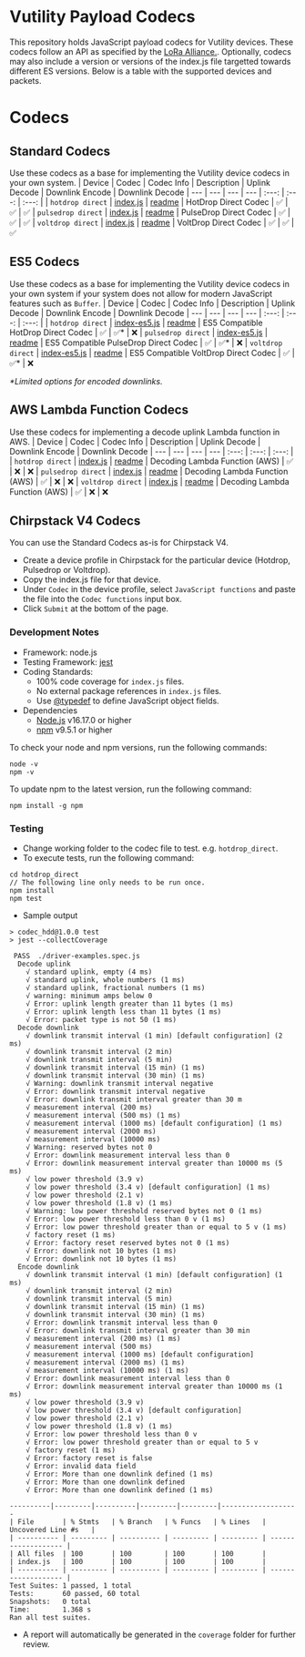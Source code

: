 # Vutility Payload Codecs

This repository holds JavaScript payload codecs for Vutility devices. These codecs follow an API as specified by the [LoRa Alliance.](https://resources.lora-alliance.org/document/ts013-1-0-0-payload-codec-api). Optionally, codecs may also include a version or versions of the index.js file targetted towards different ES versions. Below is a table with the supported devices and packets.

# Codecs
## Standard Codecs
Use these codecs as a base for implementing the Vutility device codecs in your own system.
| Device | Codec | Codec Info | Description | Uplink Decode | Downlink Encode | Downlink Decode
| --- | --- | --- | --- | :---: | :---: | :---: |
| `hotdrop direct` | [index.js](hotdrop_direct/index.js) | [readme](hotdrop_direct/index-readme.md) | HotDrop Direct Codec | ✅ | ✅ | ✅
| `pulsedrop direct` | [index.js](pulsedrop_direct/index.js) | [readme](pulsedrop_direct/index-readme.md) | PulseDrop Direct Codec | ✅ | ✅ | ✅
| `voltdrop direct` | [index.js](voltdrop_direct/index.js) | [readme](voltdrop_direct/index-readme.md) | VoltDrop Direct Codec | ✅ | ✅ | ✅

## ES5 Codecs
Use these codecs as a base for implementing the Vutility device codecs in your own system if your system does not allow for modern JavaScript features such as ```Buffer```.
| Device | Codec | Codec Info | Description | Uplink Decode | Downlink Encode | Downlink Decode
| --- | --- | --- | --- | :---: | :---: | :---: |
| `hotdrop direct` | [index-es5.js](hotdrop_direct/index-es5.js) | [readme](hotdrop_direct/index-es5-readme.md)  | ES5 Compatible HotDrop Direct Codec | ✅ | ✅* | ❌
| `pulsedrop direct` | [index-es5.js](pulsedrop_direct/index-es5.js) | [readme](pulsedrop_direct/index-es5-readme.md)  | ES5 Compatible PulseDrop Direct Codec | ✅ | ✅* | ❌
| `voltdrop direct` | [index-es5.js](voltdrop_direct/index-es5.js) | [readme](voltdrop_direct/index-es5-readme.md)  | ES5 Compatible VoltDrop Direct Codec | ✅ | ✅* | ❌

*\*Limited options for encoded downlinks.*

## AWS Lambda Function Codecs
Use these codecs for implementing a decode uplink Lambda function in AWS.
| Device | Codec | Codec Info | Description | Uplink Decode | Downlink Encode | Downlink Decode
| --- | --- | --- | --- | :---: | :---: | :---: |
| `hotdrop direct` | [index.js](hotdrop_direct/aws-iot-core/index.js) | [readme](hotdrop_direct/aws-iot-core/readme.md)  | Decoding Lambda Function (AWS) | ✅ | ❌ | ❌
| `pulsedrop direct` | [index.js](pulsedrop_direct/aws-iot-core/index.js) | [readme](pulsedrop_direct/aws-iot-core/readme.md)  | Decoding Lambda Function (AWS) | ✅ | ❌ | ❌
| `voltdrop direct` | [index.js](voltdrop_direct/aws-iot-core/index.js) | [readme](voltdrop_direct/aws-iot-core/readme.md)  | Decoding Lambda Function (AWS) | ✅ | ❌ | ❌

## Chirpstack V4 Codecs
You can use the Standard Codecs as-is for Chirpstack V4.
- Create a device profile in Chirpstack for the particular device (Hotdrop, Pulsedrop or Voltdrop).
- Copy the index.js file for that device.
- Under `Codec` in the device profile, select `JavaScript functions` and paste the file into the `Codec functions` input box.
- Click `Submit` at the bottom of the page.

### Development Notes
 - Framework: node.js
 - Testing Framework: [jest](https://jestjs.io/)
 - Coding Standards:
    - 100% code coverage for `index.js` files.
    - No external package references in `index.js` files.
    - Use [@typedef](https://jsdoc.app/tags-typedef.html) to define JavaScript object fields.
 - Dependencies
    - [Node.js](https://nodejs.org/en/download) v16.17.0 or higher
    - [npm](https://docs.npmjs.com/downloading-and-installing-node-js-and-npm) v9.5.1 or higher

To check your node and npm versions, run the following commands:

```
node -v
npm -v
```

To update npm to the latest version, run the following command:

```
npm install -g npm
```

### Testing

- Change working folder to the codec file to test. e.g. `hotdrop_direct`.
- To execute tests, run the following command:

```
cd hotdrop_direct
// The following line only needs to be run once.
npm install
npm test
```

- Sample output

```
> codec_hdd@1.0.0 test
> jest --collectCoverage

 PASS  ./driver-examples.spec.js
  Decode uplink
    √ standard uplink, empty (4 ms)
    √ standard uplink, whole numbers (1 ms)
    √ standard uplink, fractional numbers (1 ms)
    √ warning: minimum amps below 0
    √ Error: uplink length greater than 11 bytes (1 ms)
    √ Error: uplink length less than 11 bytes (1 ms)
    √ Error: packet type is not 50 (1 ms)
  Decode downlink
    √ downlink transmit interval (1 min) [default configuration] (2 ms)
    √ downlink transmit interval (2 min)
    √ downlink transmit interval (5 min)
    √ downlink transmit interval (15 min) (1 ms)
    √ downlink transmit interval (30 min) (1 ms)
    √ Warning: downlink transmit interval negative
    √ Error: downlink transmit interval negative
    √ Error: downlink transmit interval greater than 30 m
    √ measurement interval (200 ms)
    √ measurement interval (500 ms) (1 ms)
    √ measurement interval (1000 ms) [default configuration] (1 ms)
    √ measurement interval (2000 ms)
    √ measurement interval (10000 ms)
    √ Warning: reserved bytes not 0
    √ Error: downlink measurement interval less than 0
    √ Error: downlink measurement interval greater than 10000 ms (5 ms)
    √ low power threshold (3.9 v)
    √ low power threshold (3.4 v) [default configuration] (1 ms)
    √ low power threshold (2.1 v)
    √ low power threshold (1.8 v) (1 ms)
    √ Warning: low power threshold reserved bytes not 0 (1 ms)
    √ Error: low power threshold less than 0 v (1 ms)
    √ Error: low power threshold greater than or equal to 5 v (1 ms)
    √ factory reset (1 ms)
    √ Error: factory reset reserved bytes not 0 (1 ms)
    √ Error: downlink not 10 bytes (1 ms)
    √ Error: downlink not 10 bytes (1 ms)
  Encode downlink
    √ downlink transmit interval (1 min) [default configuration] (1 ms)
    √ downlink transmit interval (2 min)
    √ downlink transmit interval (5 min)
    √ downlink transmit interval (15 min) (1 ms)
    √ downlink transmit interval (30 min) (1 ms)
    √ Error: downlink transmit interval less than 0
    √ Error: downlink transmit interval greater than 30 min
    √ measurement interval (200 ms) (1 ms)
    √ measurement interval (500 ms)
    √ measurement interval (1000 ms) [default configuration]
    √ measurement interval (2000 ms) (1 ms)
    √ measurement interval (10000 ms) (1 ms)
    √ Error: downlink measurement interval less than 0
    √ Error: downlink measurement interval greater than 10000 ms (1 ms)
    √ low power threshold (3.9 v)
    √ low power threshold (3.4 v) [default configuration]
    √ low power threshold (2.1 v)
    √ low power threshold (1.8 v) (1 ms)
    √ Error: low power threshold less than 0 v
    √ Error: low power threshold greater than or equal to 5 v
    √ factory reset (1 ms)
    √ Error: factory reset is false
    √ Error: invalid data field
    √ Error: More than one downlink defined (1 ms)
    √ Error: More than one downlink defined
    √ Error: More than one downlink defined (1 ms)

----------|---------|----------|---------|---------|-------------------
| File       | % Stmts   | % Branch   | % Funcs   | % Lines   | Uncovered Line #s   |
| ---------- | --------- | ---------- | --------- | --------- | ------------------- |
| All files  | 100       | 100        | 100       | 100       |
| index.js   | 100       | 100        | 100       | 100       |
| ---------- | --------- | ---------- | --------- | --------- | ------------------- |
Test Suites: 1 passed, 1 total
Tests:       60 passed, 60 total
Snapshots:   0 total
Time:        1.368 s
Ran all test suites.
```

- A report will automatically be generated in the `coverage` folder for further review.
